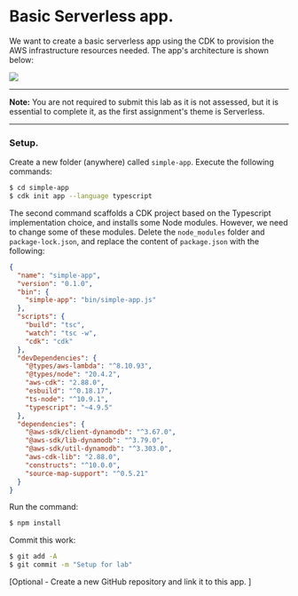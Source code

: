 # Basic Serverless app.

We want to create a basic serverless app using the CDK to provision the AWS infrastructure resources needed. The app's architecture is shown below:

![][arch]

-------------------------------------------

__Note:__ You are not required to submit this lab as it is not assessed, but it is essential to complete it, as the first assignment's theme is Serverless.

-----------------------------------------

### Setup.

Create a new folder (anywhere) called `simple-app`. Execute the following commands:
~~~bash
$ cd simple-app
$ cdk init app --language typescript
~~~
The second command scaffolds a CDK project based on the Typescript implementation choice, and installs some Node modules. However, we need to change some of these modules. Delete the `node_modules` folder and `package-lock.json`, and replace the content of `package.json` with the following:
~~~json
{
  "name": "simple-app",
  "version": "0.1.0",
  "bin": {
    "simple-app": "bin/simple-app.js"
  },
  "scripts": {
    "build": "tsc",
    "watch": "tsc -w",
    "cdk": "cdk"
  },
  "devDependencies": {
    "@types/aws-lambda": "^8.10.93",
    "@types/node": "20.4.2",
    "aws-cdk": "2.88.0",
    "esbuild": "^0.18.17",
    "ts-node": "^10.9.1",
    "typescript": "~4.9.5"
  },
  "dependencies": {
    "@aws-sdk/client-dynamodb": "^3.67.0",
    "@aws-sdk/lib-dynamodb": "^3.79.0",
    "@aws-sdk/util-dynamodb": "^3.303.0",
    "aws-cdk-lib": "2.88.0",
    "constructs": "^10.0.0",
    "source-map-support": "^0.5.21"
  }
}
~~~
Run the command:
~~~bash
$ npm install
~~~ 
Commit this work:
~~~bash
$ git add -A
$ git commit -m "Setup for lab"
~~~

[Optional - Create a new GitHub repository and link it to this app. ]

[arch]: ./img/arch.png
